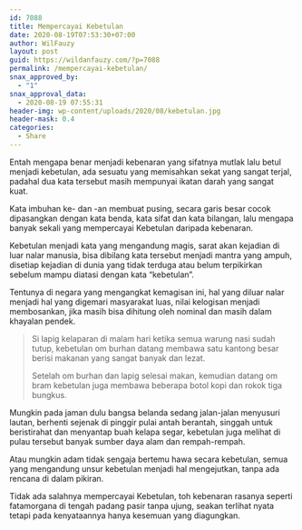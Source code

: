 ```yaml
---
id: 7088
title: Mempercayai Kebetulan
date: 2020-08-19T07:53:30+07:00
author: WilFauzy
layout: post
guid: https://wildanfauzy.com/?p=7088
permalink: /mempercayai-kebetulan/
snax_approved_by:
  - "1"
snax_approval_data:
  - 2020-08-19 07:55:31
header-img: wp-content/uploads/2020/08/kebetulan.jpg
header-mask: 0.4
categories:
  - Share
---
```

Entah mengapa benar menjadi kebenaran yang sifatnya mutlak lalu betul menjadi kebetulan, ada sesuatu yang memisahkan sekat yang sangat terjal, padahal dua kata tersebut masih mempunyai ikatan darah yang sangat kuat.&nbsp;

Kata imbuhan ke- dan -an membuat pusing, secara garis besar cocok dipasangkan dengan kata benda, kata sifat dan kata bilangan, lalu mengapa banyak sekali yang mempercayai Kebetulan daripada kebenaran.&nbsp;

Kebetulan menjadi kata yang mengandung magis, sarat akan kejadian di luar nalar manusia, bisa dibilang kata tersebut menjadi mantra yang ampuh, disetiap kejadian di dunia yang tidak terduga atau belum terpikirkan sebelum mampu diatasi dengan kata &#8220;kebetulan&#8221;.&nbsp;

Tentunya di negara yang mengangkat kemagisan ini, hal yang diluar nalar menjadi hal yang digemari masyarakat luas, nilai kelogisan menjadi membosankan, jika masih bisa dihitung oleh nominal dan masih dalam khayalan pendek.&nbsp;

> Si lapig kelaparan di malam hari ketika semua warung nasi sudah tutup, kebetulan om burhan datang membawa satu kantong besar berisi makanan yang sangat banyak dan lezat.&nbsp;
> 
> Setelah om burhan dan lapig selesai makan, kemudian datang om bram kebetulan juga membawa beberapa botol kopi dan rokok tiga bungkus.&nbsp;

Mungkin pada jaman dulu bangsa belanda sedang jalan-jalan menyusuri lautan, berhenti sejenak di pinggir pulai antah berantah, singgah untuk beristirahat dan menyantap buah kelapa segar, kebetulan juga melihat di pulau tersebut banyak sumber daya alam dan rempah-rempah.&nbsp;

Atau mungkin adam tidak sengaja bertemu hawa secara kebetulan, semua yang mengandung unsur kebetulan menjadi hal mengejutkan, tanpa ada rencana di dalam pikiran.&nbsp;

Tidak ada salahnya mempercayai Kebetulan, toh kebenaran rasanya seperti fatamorgana di tengah padang pasir tanpa ujung, seakan terlihat nyata tetapi pada kenyataannya hanya kesemuan yang diagungkan.&nbsp;